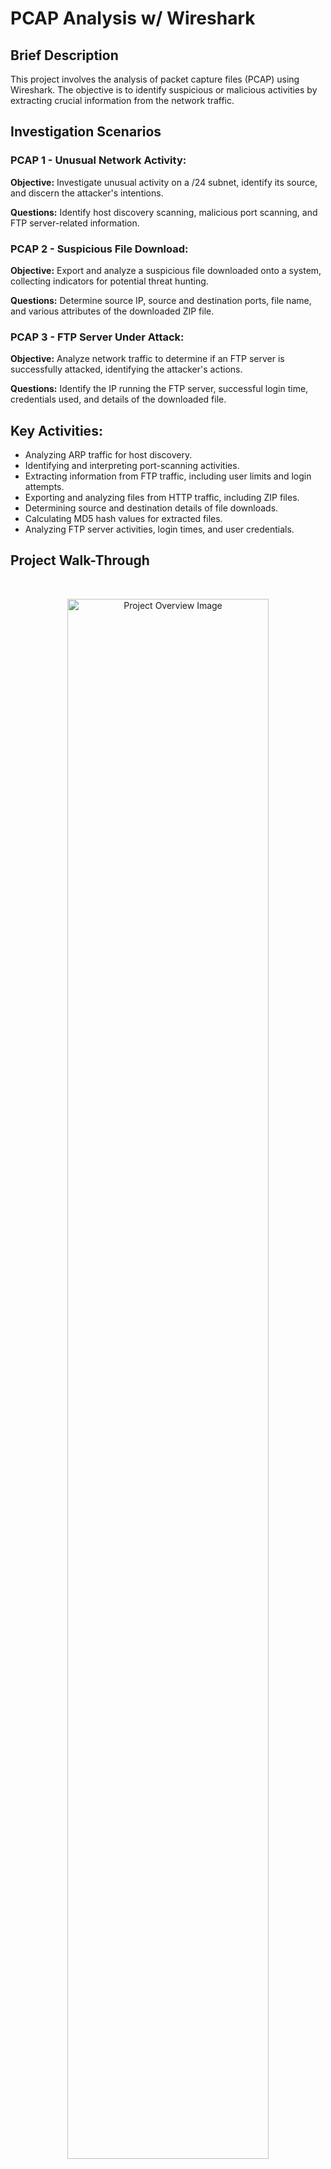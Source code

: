<H1> PCAP Analysis w/ Wireshark</H1>

<h2>Brief Description</h2>
This project involves the analysis of  packet capture files (PCAP) using Wireshark. The objective is to identify suspicious or malicious activities by extracting crucial information from the network traffic.</p>

<h2>Investigation Scenarios</h2>
 <h3>PCAP 1 - Unusual Network Activity:</h3>
    <p><strong>Objective:</strong> Investigate unusual activity on a /24 subnet, identify its source, and discern the attacker's intentions.</p>
    <p><strong>Questions:</strong> Identify host discovery scanning, malicious port scanning, and FTP server-related information.</p>
    <h3>PCAP 2 - Suspicious File Download:</h3>
    <p><strong>Objective:</strong> Export and analyze a suspicious file downloaded onto a system, collecting indicators for potential threat hunting.</p>
    <p><strong>Questions:</strong> Determine source IP, source and destination ports, file name, and various attributes of the downloaded ZIP file.</p>
    <h3>PCAP 3 - FTP Server Under Attack:</h3>
    <p><strong>Objective:</strong> Analyze network traffic to determine if an FTP server is successfully attacked, identifying the attacker's actions.</p>
    <p><strong>Questions:</strong> Identify the IP running the FTP server, successful login time, credentials used, and details of the downloaded file.</p>
    <h2>Key Activities:</h2>
    <ul>
        <li>Analyzing ARP traffic for host discovery.</li>
        <li>Identifying and interpreting port-scanning activities.</li>
        <li>Extracting information from FTP traffic, including user limits and login attempts.</li>
        <li>Exporting and analyzing files from HTTP traffic, including ZIP files.</li>
        <li>Determining source and destination details of file downloads.</li>
        <li>Calculating MD5 hash values for extracted files.</li>
        <li>Analyzing FTP server activities, login times, and user credentials.</li>
    </ul>
    
<h2>Project Walk-Through</h2>
<br/>
<p align="center">
    <img src="https://imgur.com/FGCS8us.png" height="80%" width="80%" alt="Project Overview Image">
</p>
<h2>Utilities Used</h2>
<ul>
    <li><b>Windows File Analyzer</b> - https://www.mitec.cz/wfa.html</li>
    <li><b>PECmd - Eric Zimmerman's tools</b></li>
    <li><b>JumpList Explorer - Eric Zimmerman's tools</b></li>
</ul>
<br/>
<h3>Analyze .LNK files in Shortcuts folder w/ Windows File Analyzer</h3>
<p>Full file path of PlageRat file </p>
<img src="https://imgur.com/ByceLRL.png" height="80%" width="80%" alt="FTK Imager Memory Capture">
<h3> Identify ZIP files containing PlagueRat </h3>
<br/>
<img src="https://imgur.com/qt8dZ9b.png" height="80%" width="80%" alt="ProcDump Directory Change">
2020_Summer_Photos, Invoice
<h3> Analyze CMD.exe-89305D47.pf in PlagueRat file using PECmd.exe</h3>
Go to Prefetch files directory and view running programs
<br/>
<img src="https://imgur.com/QYJ7Q2F.png" height="80%" width="80%" alt="ProcDump Directory Change">
Analyze Prefetch files using PECmd.exe
<br/>
<code>PECmd.exe -f "C:\Users\BTLOTest\Desktop\Windows Investigation One\Prefetch\CMD.EXE-89305D47.pf" </code>
<br/>
<br/>
<img src="https://imgur.com/JjX9HJZ.png" height="80%" width="80%" alt="ProcDump Directory Change">
<br/>
<p>Full file name and path of PlagueRAT in CMD.EXE-89305D47 </p>
<img src="https://imgur.com/PCd3sT7.png" height="80%" width="80%" alt="ProcDump Directory Change">
<h3> Cross-Reference the prefetch files from PlagueRat.ps1 from earlier</h3>
This will open all .pf files asssociated with the string "plaguerat.ps1"
<br/>
Command => <code> PECmd.exe -k “plaguerat.ps1” -d "C:\Users\BTLOTest\Desktop\Windows Investigation One\Prefetch\" </code>
<br/>
<br/>
<p>1 of 2 Applications used: Notepad.exe</p>
<img src="https://imgur.com/OBgo8lB.png" height="80%" width="80%" alt="ProcDump Directory Change">
<img src="https://imgur.com/M5hwcPY.png" height="80%" width="80%" alt="ProcDump Directory Change">
<p>Files Referenced:</p>
<img src="https://imgur.com/gu9vfNt.png" height="80%" width="80%" alt="ProcDump Directory Change">
<br/>
<p>2 of 2 Applications used: Powershell.exe </p>
<img src="https://imgur.com/p9LrckB.png" height="80%" width="80%" alt="ProcDump Directory Change">
<p>Files Referenced: </p>
<img src="https://imgur.com/JK9mpEu.png" height="80%" width="80%" alt="ProcDump Directory Change">
<h3> Identify website that was access by user W/ Jumplist Explorer</h3>
Browser type & Domain visited
<img src="https://imgur.com/eVbpDZW.png" height="80%" width="80%" alt="PID Results Output">
Discord, Edge Browser
<h2>Conclusion</h2>
<p>Our digital forensics investigation uncovered a user downloading the PlagueRat malware. Using tools like Windows File Analyzer, PECmd, and JumpList Explorer, we tracked the user's actions through system artifacts.

Our main focus was on identifying a downloaded ZIP file containing PlagueRat. We pinpointed the full file name, ZIP details, and its contents on the compromised Windows OS.

Our investigation revealed that the user acquired the malicious payload via Discord and Microsoft Edge, emphasizing the need to monitor unconventional attack vectors.

Specialized tools helped us analyze prefetch files, exposing the PlagueRat process. Cross-referencing this with the suspect's digital footprint confirmed their involvement.

Examining the user's Jump List shed light on websites accessed through Discord and Edge, deepening our understanding of the user's actions.

By tracing the malware's origin and execution, our investigation provides practical insights for cybersecurity, emphasizing the importance of ensuring employees adhere to their respective AUP (Acceptable Use Policy). </p>


